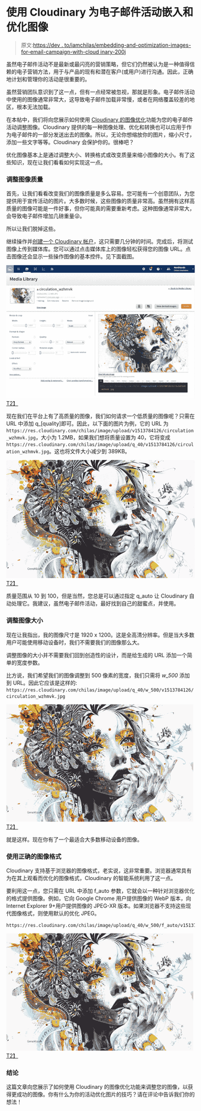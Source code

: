 # 使用 Cloudinary 为电子邮件活动嵌入和优化图像

> 原文:[https://dev . to/iamchilas/embedding-and-optimization-images-for-email-campaign-with-cloud inary-200j](https://dev.to/iamchilas/embedding-and-optimizing-images-for-email-campaigns-with-cloudinary-2o0j)

虽然电子邮件活动不是最新或最闪亮的营销策略，但它们仍然被认为是一种值得信赖的电子营销方法，用于与产品的现有和潜在客户(或用户)进行沟通。因此，正确地计划和管理你的活动是很重要的。

虽然营销团队意识到了这一点，但有一点经常被忽视，那就是形象。电子邮件活动中使用的图像通常非常大，这导致电子邮件加载非常慢，或者在网络覆盖较差的地区，根本无法加载。

在本帖中，我们将向您展示如何使用 [Cloudinary 的图像优化](http://cloudinary.com/documentation/image_optimization)功能为您的电子邮件活动调整图像。Cloudinary 提供的每一种图像处理、优化和转换也可以应用于作为电子邮件的一部分发送出去的图像。所以，无论你想缩放你的图片，缩小尺寸，添加一些文字等等。Cloudinary 会保护你的。很棒吧？

优化图像基本上是通过调整大小、转换格式或改变质量来缩小图像的大小。有了这些知识，现在让我们看看如何实现这一点。

### 调整图像质量

首先，让我们看看改变我们的图像质量是多么容易。您可能有一个创意团队，为您提供用于宣传活动的图片。大多数时候，这些图像的质量非常高。虽然拥有这样高质量的图像可能是一件好事，但你可能真的需要重新考虑。这种图像通常非常大，会导致电子邮件增加几磅重量😜。

所以让我们脱掉这些。

继续操作并[创建一个 Cloudinary 帐户](https://cloudinary.com/users/register/free)，这只需要几分钟的时间。完成后，将测试图像上传到媒体库。您可以通过点击媒体库上的图像轻松获得您的图像 URL。点击图像还会显示一些操作图像的基本控件。见下面截图。

[![Screenshot of Cloudinary Dashboard](img/1b5ec42c25315fe1b0b24fad4f9f515e.png)T2】](https://res.cloudinary.com/practicaldev/image/fetch/s--ieFssZL5--/c_limit%2Cf_auto%2Cfl_progressive%2Cq_auto%2Cw_880/https://res.cloudinary.com/chilas/image/upload/q_10/w_1000/v1513784491/cloudinary_media_library_snapshot.png)

现在我们在平台上有了高质量的图像，我们如何请求一个低质量的图像呢？只需在 URL 中添加 q_[quality]即可。因此，以下面的图片为例，它的 URL 为`https://res.cloudinary.com/chilas/image/upload/v1513784126/circulation_wzhmvk.jpg`，大小为 1.2MB，如果我们想将质量设置为 40，它将变成`https://res.cloudinary.com/chilas/image/upload/q_40/v1513784126/circulation_wzhmvk.jpg`。这也将文件大小减少到 389KB。

[![q_40](img/6a186c6b2922ec7c595e317b3491af32.png)T2】](https://res.cloudinary.com/practicaldev/image/fetch/s--n-XmETOx--/c_limit%2Cf_auto%2Cfl_progressive%2Cq_auto%2Cw_880/https://res.cloudinary.com/chilas/image/upload/q_40/v1513784126/circulation_wzhmvk.jpg)

质量范围从 10 到 100，但是当然，您总是可以通过指定 q_auto 让 Cloudinary 自动处理它。我建议，虽然电子邮件活动，最好找到自己的甜蜜点，并使用。

### 调整图像大小

现在让我指出，我的图像尺寸是 1920 x 1200。这是全高清分辨率。但是当大多数用户可能使用移动设备时，我们不需要我们的图像那么大。

调整图像的大小并不需要我们回到创造性的设计，而是给生成的 URL 添加一个简单的宽度参数。

比方说，我们希望我们的图像调整到 500 像素的宽度，我们只需将 *w_500* 添加到 URL。因此它应该是这样的:
`https://res.cloudinary.com/chilas/image/upload/q_40/w_500/v1513784126/circulation_wzhmvk.jpg`

[![q_50,w_500](img/eb977570003b36027ac11b78b6c41c10.png)T2】](https://res.cloudinary.com/practicaldev/image/fetch/s--41g6RUDA--/c_limit%2Cf_auto%2Cfl_progressive%2Cq_auto%2Cw_880/https://res.cloudinary.com/chilas/image/upload/q_40/w_500/v1513784126/circulation_wzhmvk.jpg)

就是这样。现在你有了一个最适合大多数移动设备的图像。

### 使用正确的图像格式

Cloudinary 支持基于浏览器的图像格式，老实说，这非常重要。浏览器通常具有为在其上观看而优化的图像格式，Cloudinary 的智能系统利用了这一点。

要利用这一点，您只需在 URL 中添加 f_auto 参数，它就会以一种针对浏览器优化的格式提供图像。例如，它向 Google Chrome 用户提供图像的 WebP 版本，向 Internet Explorer 9+用户提供图像的 JPEG-XR 版本。如果浏览器不支持这些现代图像格式，则使用默认的优化 JPEG。

```
https://res.cloudinary.com/chilas/image/upload/q_40/w_500/f_auto/v1513784126/circulation_wzhmvk.jpg 
```

[![q_50,w_500,f_auto](img/e4167bbc2b8acd770ce6a82f939ab26b.png)T2】](https://res.cloudinary.com/practicaldev/image/fetch/s--cDVRc_QH--/c_limit%2Cf_auto%2Cfl_progressive%2Cq_auto%2Cw_880/https://res.cloudinary.com/chilas/image/upload/q_40/w_500/f_auto/v1513784126/circulation_wzhmvk.jpg)

### 结论

这篇文章向您展示了如何使用 Cloudinary 的图像优化功能来调整您的图像，以获得更成功的图像。你有什么为你的活动优化图片的技巧？请在评论中告诉我们你的想法！